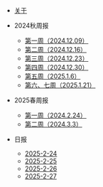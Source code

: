 * [关于](./README.md)


* 2024秋周报

  * [第一周（2024.12.09）](./docs/2024秋周报/第一周（2024.12.09）.md)
  * [第二周（2024.12.16）](./docs/2024秋周报/第二周（2024.12.16）.md)
  * [第三周（2024.12.23）](./docs/2024秋周报/第三周（2024.12.23）.md)
  * [第四周（2024.12.30）](./docs/2024秋周报/第四周（2024.12.30）.md)
  * [第五周（2025.1.6）](./docs/2024秋周报/第五周（2025.1.6）.md)
  * [第六、七周（2025.1.21）](./docs/2024秋周报/第六、七周（2025.1.21）.md)

* 2025春周报

  * [第一周（2024.2.24）](./docs/2025春周报/第一周（2025.2.24）.md)
  * [第二周（2024.3.3）](./docs/2025春周报/第二周（2025.3.3）.md)

* 日报

  * [2025-2-24](./docs/日报/2025-2-24.md)
  * [2025-2-25](./docs/日报/2025-2-25.md)
  * [2025-2-26](./docs/日报/2025-2-26.md)
  * [2025-2-27](./docs/日报/2025-2-27.md)

